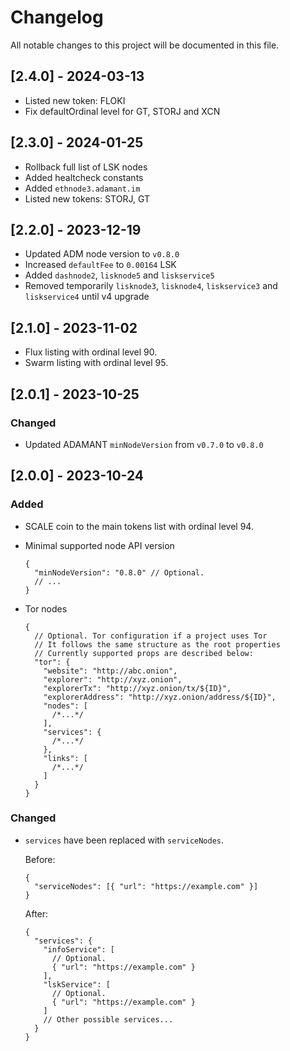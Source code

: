 # Changelog

All notable changes to this project will be documented in this file.

## [2.4.0] - 2024-03-13

- Listed new token: FLOKI
- Fix defaultOrdinal level for GT, STORJ and XCN

## [2.3.0] - 2024-01-25

- Rollback full list of LSK nodes
- Added healtcheck constants
- Added `ethnode3.adamant.im`
- Listed new tokens: STORJ, GT

## [2.2.0] - 2023-12-19

- Updated ADM node version to `v0.8.0`
- Increased `defaultFee` to `0.00164` LSK
- Added `dashnode2`, `lisknode5` and `liskservice5`
- Removed temporarily `lisknode3`, `lisknode4`, `liskservice3` and `liskservice4` until v4 upgrade

## [2.1.0] - 2023-11-02

- Flux listing with ordinal level 90.
- Swarm listing with ordinal level 95.

## [2.0.1] - 2023-10-25

### Changed

- Updated ADAMANT `minNodeVersion` from `v0.7.0` to `v0.8.0`

## [2.0.0] - 2023-10-24

### Added

- SCALE coin to the main tokens list with ordinal level 94.

- Minimal supported node API version

  ```jsonc
  {
    "minNodeVersion": "0.8.0" // Optional.
    // ...
  }
  ```

- Tor nodes

  ```jsonc
  {
    // Optional. Tor configuration if a project uses Tor
    // It follows the same structure as the root properties
    // Currently supported props are described below:
    "tor": {
      "website": "http://abc.onion",
      "explorer": "http://xyz.onion",
      "explorerTx": "http://xyz.onion/tx/${ID}",
      "explorerAddress": "http://xyz.onion/address/${ID}",
      "nodes": [
        /*...*/
      ],
      "services": {
        /*...*/
      },
      "links": [
        /*...*/
      ]
    }
  }
  ```

### Changed

- `services` have been replaced with `serviceNodes`.

  Before:

  ```jsonc
  {
    "serviceNodes": [{ "url": "https://example.com" }]
  }
  ```

  After:

  ```jsonc
  {
    "services": {
      "infoService": [
        // Optional.
        { "url": "https://example.com" }
      ],
      "lskService": [
        // Optional.
        { "url": "https://example.com" }
      ]
      // Other possible services...
    }
  }
  ```
